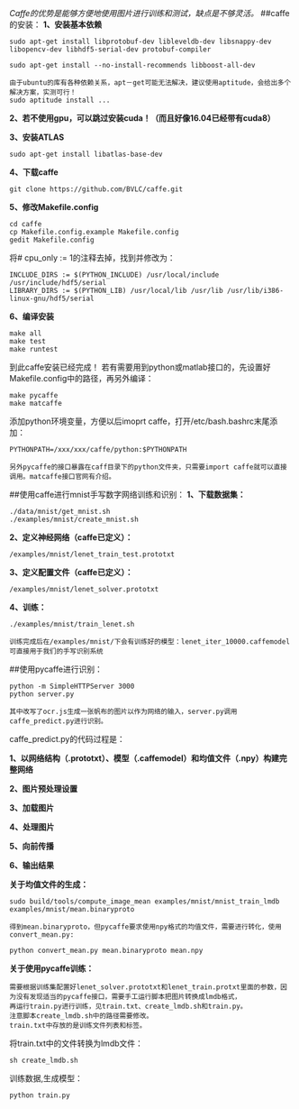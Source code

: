 *Caffe的优势是能够方便地使用图片进行训练和测试，缺点是不够灵活。*
##caffe的安装：
**1、安装基本依赖**

```
sudo apt-get install libprotobuf-dev libleveldb-dev libsnappy-dev libopencv-dev libhdf5-serial-dev protobuf-compiler
```

```
sudo apt-get install --no-install-recommends libboost-all-dev
```

	由于ubuntu的库有各种依赖关系，apt－get可能无法解决，建议使用aptitude，会给出多个解决方案，实测可行！
	sudo aptitude install ...

**2、若不使用gpu，可以跳过安装cuda！（而且好像16.04已经带有cuda8）**

**3、安装ATLAS**

```
sudo apt-get install libatlas-base-dev
```

**4、下载caffe**

```
git clone https://github.com/BVLC/caffe.git
```

**5、修改Makefile.config**

```
cd caffe
cp Makefile.config.example Makefile.config 
gedit Makefile.config
```

将# cpu_only := 1的注释去掉，找到并修改为：

```
INCLUDE_DIRS := $(PYTHON_INCLUDE) /usr/local/include /usr/include/hdf5/serial
LIBRARY_DIRS := $(PYTHON_LIB) /usr/local/lib /usr/lib /usr/lib/i386-linux-gnu/hdf5/serial
```

**6、编译安装**

```
make all
make test
make runtest
```

到此caffe安装已经完成！
若有需要用到python或matlab接口的，先设置好Makefile.config中的路径，再另外编译：

```
make pycaffe
make matcaffe
```

添加python环境变量，方便以后imoprt caffe，打开/etc/bash.bashrc末尾添加：

```
PYTHONPATH=/xxx/xxx/caffe/python:$PYTHONPATH
```

	另外pycaffe的接口暴露在caff目录下的python文件夹，只需要import caffe就可以直接调用。matcaffe接口官网有介绍。

##使用caffe进行mnist手写数字网络训练和识别：
**1、下载数据集：**

```
./data/mnist/get_mnist.sh
./examples/mnist/create_mnist.sh
```

**2、定义神经网络（caffe已定义）：**

```
/examples/mnist/lenet_train_test.prototxt
```

**3、定义配置文件（caffe已定义）：**

```
/examples/mnist/lenet_solver.prototxt
```

**4、训练：**

```
./examples/mnist/train_lenet.sh
```

	训练完成后在/examples/mnist/下会有训练好的模型：lenet_iter_10000.caffemodel可直接用于我们的手写识别系统

##使用pycaffe进行识别：

```
python -m SimpleHTTPServer 3000
python server.py
```

	其中改写了ocr.js生成一张帆布的图片以作为网络的输入，server.py调用caffe_predict.py进行识别。

caffe_predict.py的代码过程是：

**1、以网络结构（.prototxt）、模型（.caffemodel）和均值文件（.npy）构建完整网络**

**2、图片预处理设置**

**3、加载图片**

**4、处理图片**

**5、向前传播**

**6、输出结果**


**关于均值文件的生成：**

```
sudo build/tools/compute_image_mean examples/mnist/mnist_train_lmdb examples/mnist/mean.binaryproto
```
	得到mean.binaryproto，但pycaffe要求使用npy格式的均值文件，需要进行转化，使用convert_mean.py:

```
python convert_mean.py mean.binaryproto mean.npy
```
**关于使用pycaffe训练：**

	需要根据训练集配置好lenet_solver.prototxt和lenet_train.protxt里面的参数，因为没有发现适当的pycaffe接口，需要手工运行脚本把图片转换成lmdb格式，
	再运行train.py进行训练，见train.txt、create_lmdb.sh和train.py。
	注意脚本create_lmdb.sh中的路径需要修改。
	train.txt中存放的是训练文件列表和标签。

将train.txt中的文件转换为lmdb文件：
```
sh create_lmdb.sh
```
训练数据,生成模型：
```
python train.py
```
